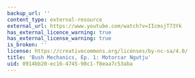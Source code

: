 ```yaml
---
backup_url: ''
content_type: external-resource
external_url: https://www.youtube.com/watch?v=IIcmsjT73Yk
has_external_licence_warning: true
has_external_license_warning: true
is_broken: ''
license: https://creativecommons.org/licenses/by-nc-sa/4.0/
title: 'Bush Mechanics, Ep. 1: Motorcar Ngutju'
uid: 0914bb20-ec16-4745-98c1-f8eaa7c53aba
---
```

